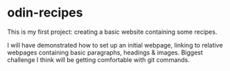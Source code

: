 # odin-recipes

This is my first project: creating a basic website containing some recipes.

I will have demonstrated how to set up an initial webpage, linking to relative webpages containing basic paragraphs, headings & images.
Biggest challenge I think will be getting comfortable with git commands.